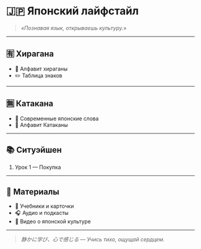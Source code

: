 # 🇯🇵 Японский лайфстайл  

> _«Познавая язык, открываешь культуру.»_  

---

## 🈶 Хирагана  
- 🌸 Алфавит хираганы  
- ✏️ Таблица знаков  

---

## 🈚 Катакана  
- 🧋 Современные японские слова  
- 🎌 Алфавит Катаканы  

---

## 📚 Ситуэйшен  

1. Урок 1 — Покупка  

---

## 🎴 Материалы  
- 📖 Учебники и карточки  
- 🎧 Аудио и подкасты  
- 🎥 Видео о японской культуре  

---

> _静かに学び、心で感じる — Учись тихо, ощущай сердцем._

